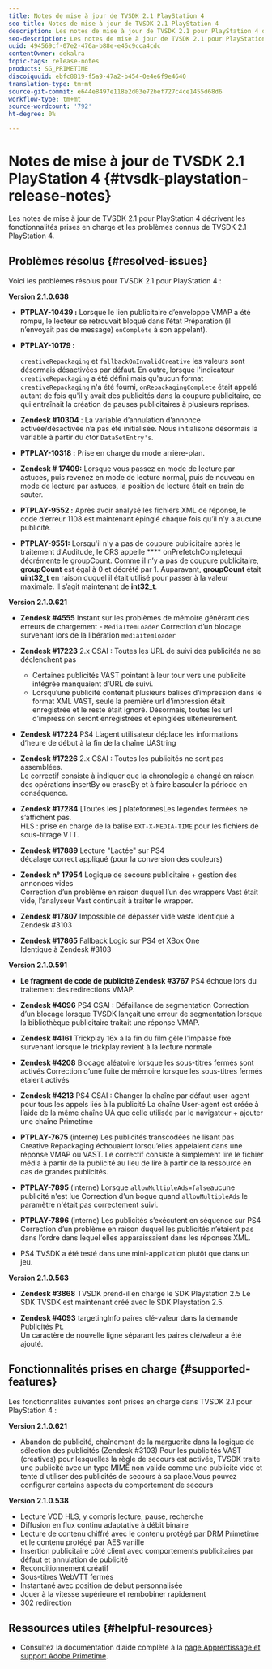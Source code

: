 ```yaml
---
title: Notes de mise à jour de TVSDK 2.1 PlayStation 4
seo-title: Notes de mise à jour de TVSDK 2.1 PlayStation 4
description: Les notes de mise à jour de TVSDK 2.1 pour PlayStation 4 décrivent les fonctionnalités prises en charge et les problèmes connus de TVSDK 2.1 PlayStation 4.
seo-description: Les notes de mise à jour de TVSDK 2.1 pour PlayStation 4 décrivent les fonctionnalités prises en charge et les problèmes connus de TVSDK 2.1 PlayStation 4.
uuid: 494569cf-07e2-476a-b88e-e46c9cca4cdc
contentOwner: dekalra
topic-tags: release-notes
products: SG_PRIMETIME
discoiquuid: ebfc8819-f5a9-47a2-b454-0e4e6f9e4640
translation-type: tm+mt
source-git-commit: e644e8497e118e2d03e72bef727c4ce1455d68d6
workflow-type: tm+mt
source-wordcount: '792'
ht-degree: 0%

---
```



# Notes de mise à jour de TVSDK 2.1 PlayStation 4 {#tvsdk-playstation-release-notes}

Les notes de mise à jour de TVSDK 2.1 pour PlayStation 4 décrivent les fonctionnalités prises en charge et les problèmes connus de TVSDK 2.1 PlayStation 4.

## Problèmes résolus {#resolved-issues}

Voici les problèmes résolus pour TVSDK 2.1 pour PlayStation 4 :

**Version 2.1.0.638**

* **PTPLAY-10439 :**
Lorsque le lien publicitaire d’enveloppe VMAP a été rompu, le lecteur se retrouvait bloqué dans l’état Préparation (il n’envoyait pas de message) 
`onComplete` à son appelant).

* **PTPLAY-10179 :**

   `creativeRepackaging` et  `fallbackOnInvalidCreative` les valeurs sont désormais désactivées par défaut. En outre, lorsque l&#39;indicateur `creativeRepackaging` a été défini mais qu&#39;aucun format `creativeRepackaging` n&#39;a été fourni, `onRepackagingComplete` était appelé autant de fois qu&#39;il y avait des publicités dans la coupure publicitaire, ce qui entraînait la création de pauses publicitaires à plusieurs reprises.

* **Zendesk #10304** : La variable d’annulation d’annonce activée/désactivée n’a pas été initialisée. Nous initialisons désormais la variable à partir du ctor `DataSetEntry's`.

* **PTPLAY-10318 :**
Prise en charge du mode arrière-plan.
* **Zendesk # 17409:**
Lorsque vous passez en mode de lecture par astuces, puis revenez en mode de lecture normal, puis de nouveau en mode de lecture par astuces, la position de lecture était en train de sauter.
* **PTPLAY-9552 :**
Après avoir analysé les fichiers XML de réponse, le code d’erreur 1108 est maintenant épinglé chaque fois qu’il n’y a aucune publicité.
* **PTPLAY-9551:**
Lorsqu&#39;il n&#39;y a pas de coupure publicitaire après le traitement d&#39;Auditude, le CRS appelle 
**** onPrefetchCompletequi décrémente le groupCount. Comme il n’y a pas de coupure publicitaire, **groupCount** est égal à 0 et décrété par 1. Auparavant, **groupCount** était **uint32_t** en raison duquel il était utilisé pour passer à la valeur maximale. Il s’agit maintenant de **int32_t**.

**Version 2.1.0.621**

* **Zendesk #4555**
Instant sur les problèmes de mémoire générant des erreurs de chargement - 
`MediaItemLoader` Correction d’un blocage survenant lors de la libération  `mediaitemloader`

* **Zendesk #17223**
2.x CSAI : Toutes les URL de suivi des publicités ne se déclenchent pas
   * Certaines publicités VAST pointant à leur tour vers une publicité intégrée manquaient d’URL de suivi.
   * Lorsqu’une publicité contenait plusieurs balises d’impression dans le format XML VAST, seule la première url d’impression était enregistrée et le reste était ignoré. Désormais, toutes les url d’impression seront enregistrées et épinglées ultérieurement.
* **Zendesk #17224**
PS4 L’agent utilisateur déplace les informations d’heure de début à la fin de la chaîne UAString
* **Zendesk #17226**
2.x CSAI : Toutes les publicités ne sont pas assemblées.
\
   Le correctif consiste à indiquer que la chronologie a changé en raison des opérations insertBy ou eraseBy et à faire basculer la période en conséquence.

* **Zendesk #17284**
   [Toutes les ] plateformesLes légendes fermées ne s’affichent pas.\
   HLS : prise en charge de la balise `EXT-X-MEDIA-TIME` pour les fichiers de sous-titrage VTT.

* **Zendesk #17889**
Lecture &quot;Lactée&quot; sur PS4
\
   décalage correct appliqué (pour la conversion des couleurs)

* **Zendesk n° 17954**
Logique de secours publicitaire + gestion des annonces vides
\
   Correction d’un problème en raison duquel l’un des wrappers Vast était vide, l’analyseur Vast continuait à traiter le wrapper.

* **Zendesk #17807**
Impossible de dépasser vide vaste Identique à Zendesk #3103

* **Zendesk #17865**
Fallback Logic sur PS4 et XBox One
\
   Identique à Zendesk #3103

**Version 2.1.0.591**

* **Le fragment de code de publicité Zendesk #3767**
PS4 échoue lors du traitement des redirections VMAP.
* **Zendesk #4096**
PS4 CSAI : Défaillance de segmentation Correction d’un blocage lorsque TVSDK lançait une erreur de segmentation lorsque la bibliothèque publicitaire traitait une réponse VMAP.

* **Zendesk #4161**
Trickplay 16x à la fin du film gèle l&#39;impasse fixe survenant lorsque le trickplay revient à la lecture normale

* **Zendesk #4208**
Blocage aléatoire lorsque les sous-titres fermés sont activés Correction d’une fuite de mémoire lorsque les sous-titres fermés étaient activés

* **Zendesk #4213**
PS4 CSAI : Changer la chaîne par défaut user-agent pour tous les appels liés à la publicité La chaîne User-agent est créée à l’aide de la même chaîne UA que celle utilisée par le navigateur + ajouter une chaîne Primetime

* **PTPLAY-7675**  (interne) Les publicités transcodées ne lisant pas Creative Repackaging échouaient lorsqu’elles appelaient dans une réponse VMAP ou VAST. Le correctif consiste à simplement lire le fichier média à partir de la publicité au lieu de lire à partir de la ressource en cas de grandes publicités.

* **PTPLAY-7895** (interne) Lorsque  `allowMultipleAds=false`aucune publicité n&#39;est lue Correction d&#39;un bogue quand  `allowMultipleAds` le paramètre n&#39;était pas correctement suivi.

* **PTPLAY-7896**  (interne) Les publicités s’exécutent en séquence sur PS4 Correction d’un problème en raison duquel les publicités n’étaient pas dans l’ordre dans lequel elles apparaissaient dans les réponses XML.

* PS4 TVSDK a été testé dans une mini-application plutôt que dans un jeu.

**Version 2.1.0.563**

* **Zendesk #3868**
TVSDK prend-il en charge le SDK Playstation 2.5 Le SDK TVSDK est maintenant créé avec le SDK Playstation 2.5.

* **Zendesk #4093**
targetingInfo paires clé-valeur dans la demande Publicités Pt.
\
   Un caractère de nouvelle ligne séparant les paires clé/valeur a été ajouté.

## Fonctionnalités prises en charge {#supported-features}

Les fonctionnalités suivantes sont prises en charge dans TVSDK 2.1 pour PlayStation 4 :

**Version 2.1.0.621**

* Abandon de publicité, chaînement de la marguerite dans la logique de sélection des publicités (Zendesk #3103)
Pour les publicités VAST (créatives) pour lesquelles la règle de secours est activée, TVSDK traite une publicité avec un type MIME non valide comme une publicité vide et tente d&#39;utiliser des publicités de secours à sa place.Vous pouvez configurer certains aspects du comportement de secours

**Version 2.1.0.538**

* Lecture VOD HLS, y compris lecture, pause, recherche
* Diffusion en flux continu adaptative à débit binaire
* Lecture de contenu chiffré avec le contenu protégé par DRM Primetime et le contenu protégé par AES vanille
* Insertion publicitaire côté client avec comportements publicitaires par défaut et annulation de publicité
* Reconditionnement créatif
* Sous-titres WebVTT fermés
* Instantané avec position de début personnalisée
* Jouer à la vitesse supérieure et rembobiner rapidement
* 302 redirection

## Ressources utiles {#helpful-resources}

* Consultez la documentation d’aide complète à la [page Apprentissage et support Adobe Primetime](https://helpx.adobe.com/support/primetime.html).